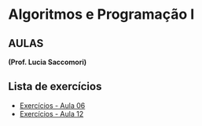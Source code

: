 # Algoritmos e Programação I #

## AULAS ##

**(Prof. Lucia Saccomori)**

## Lista de exercícios ##

 + [Exercícios - Aula 06](aula-06/lista-de-exercicios/exercicio-06.md)
 + [Exercícios - Aula 12](aula-12/lista-de-exercicios/exercicio-12.md)